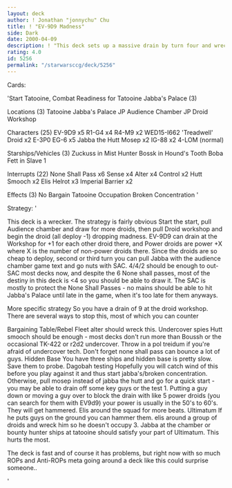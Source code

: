 ```yaml
---
layout: deck
author: ! Jonathan "jonnychu" Chu
title: ! "EV-9D9 Madness"
side: Dark
date: 2000-04-09
description: ! "This deck sets up a massive drain by turn four and wrecks several popular light decks, including Yavin 4 mains"
rating: 4.0
id: 5256
permalink: "/starwarsccg/deck/5256"
---
```

Cards: 

'Start Tatooine, Combat Readiness for Tatooine Jabba's Palace (3)

Locations (3)
Tatooine Jabba's Palace
JP Audience Chamber
JP Droid Workshop

Characters (25)
EV-9D9 x5
R1-G4 x4
R4-M9 x2
WED15-I662 'Treadwell' Droid x2
E-3P0
EG-6 x5
Jabba the Hutt
Mosep x2
IG-88 x2
4-LOM (normal)

Starships/Vehicles (3)
Zuckuss in Mist Hunter
Bossk in Hound's Tooth
Boba Fett in Slave 1

Interrupts (22)
None Shall Pass x6
Sense x4
Alter x4
Control x2
Hutt Smooch x2
Elis Helrot x3
Imperial Barrier x2

Effects (3)
No Bargain
Tatooine Occupation
Broken Concentration '

Strategy: '

This deck is a wrecker. The strategy is fairly obvious Start the start, pull Audience chamber and draw for more droids, then pull Droid workshop and begin the droid (all deploy -1) dropping madness. EV-9D9 can drain at the Workshop for +1 for each other droid there, and Power droids are power +X where X is the number of non-power droids there. Since the droids are so cheap to deploy, second or third turn you can pull Jabba with the audience chamber game text and go nuts with SAC. 4/4/2 should be enough to out-SAC most decks now, and despite the 6 None shall passes, most of the destiny in this deck is <4 so you should be able to draw it. The SAC is mostly to protect the None Shall Passes - no mains should be able to hit Jabba's Palace until late in the game, when it's too late for them anyways.

More specific strategy
So you have a drain of 9 at the droid workshop. There are several ways to stop this, most of which you can counter

Bargaining Table/Rebel Fleet alter should wreck this.
Undercover spies Hutt smooch should be enough - most decks don't run more than Boussh or the occasional TK-422 or r2d2 undercover. Throw in a pol treidum if you're afraid of undercover tech. Don't forget none shall pass can bounce a lot of guys.
Hidden Base You have three ships and hidden base is pretty slow. Save them to probe.
Dagobah testing Hopefully you will catch wind of this before you play against it and thus start jabba's/broken concentration. Otherwise, pull mosep instead of jabba the hutt and go for a quick start - you may be able to drain off some key guys or the test 1.
Putting a guy down or moving a guy over to block the drain with like 5 power droids (you can search for them with EV9d9) your power is usually in the 50's to 60's. They will get hammered. Elis around the squad for more beats.
Ultimatum If he puts guys on the ground you can hammer them. elis around a group of droids and wreck him so he doesn't occupy 3. Jabba at the chamber or bounty hunter ships at tatooine should satisfy your part of Ultimatum. This hurts the most.

The deck is fast and of course it has problems, but right now with so much ROPs and Anti-ROPs meta going around a deck like this could surprise someone..

'
